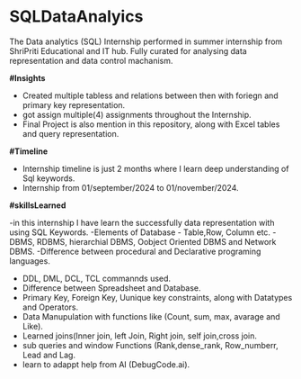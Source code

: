 # SQLDataAnalyics
The Data analytics (SQL) Internship performed in summer internship from ShriPriti Educational and IT hub. Fully curated for analysing data representation and data control machanism.

 **#Insights**
 - Created multiple  tabless  and relations between then with foriegn and primary key representation.
 - got assign multiple(4) assignments throughout the  Internship.
 - Final Project is also mention in this repository, along with Excel tables and query representation.

**#Timeline**
  - Internship timeline is just 2 months where I learn deep understanding of Sql keywords.
  - Internship from 01/september/2024 to 01/november/2024.
    

**#skillsLearned**

 -in this internship I have learn the successfully data representation with using SQL Keywords.
 -Elements of Database - Table,Row, Column etc.
 -DBMS, RDBMS, hierarchial DBMS, Oobject Oriented DBMS and Network DBMS.
 -Difference between procedural and Declarative programing languages.
 - DDL, DML,  DCL, TCL commannds used.
- Difference between Spreadsheet and Database.
- Primary Key, Foreign Key, Uunique key constraints, along with Datatypes and Operators.
- Data Manupulation with functions like (Count, sum, max, avarage and Like).
- Learned joins(Inner join, left Join, Right join, self join,cross join.
- sub queries and window Functions (Rank,dense_rank, Row_numberr, Lead and Lag.
- learn to adappt help   from AI (DebugCode.ai).
